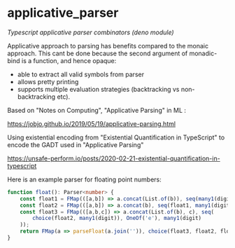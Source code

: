 # applicative_parser
*Typescript applicative parser combinators (deno module)*

Applicative approach to parsing has benefits compared to the monaic approach.
This cant be done because the second argument of monadic-bind is a function,
and hence opaque:

- able to extract all valid symbols from parser
- allows pretty printing
- supports multiple evaluation strategies (backtracking vs non-backtracking etc).

Based on "Notes on Computing", "Applicative Parsing" in ML :

<https://jobjo.github.io/2019/05/19/applicative-parsing.html>

Using existential encoding from "Existential Quantification in TypeScript"
to encode the GADT used in "Applicative Parsing"

<https://unsafe-perform.io/posts/2020-02-21-existential-quantification-in-typescript>

Here is an example parser for floating point numbers:

```ts
function float(): Parser<number> {
    const float1 = FMap(([a,b]) => a.concat(List.of(b)), seq(many1(digit), OneOf('.')));
    const float2 = FMap(([a,b]) => a.concat(b), seq(float1, many1(digit)));
    const float3 = FMap(([a,b,c]) => a.concat(List.of(b), c), seq(
        choice(float2, many1(digit)), OneOf('e'), many1(digit)
    ));
    return FMap(a => parseFloat(a.join('')), choice(float3, float2, float1));
}
```


